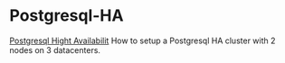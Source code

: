 # Postgresql-HA
[Postgresql Hight Availabilit](https://jpfarcy.gitbooks.io/postgresql-hight-availibility/content/)
How to setup a Postgresql HA cluster with 2 nodes on 3 datacenters.

